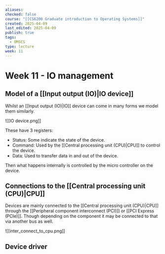 ```yaml
---
aliases: 
checked: false
course: "[[CS6200 Graduate introduction to Operating Systems]]"
created: 2025-04-09
last_edited: 2025-04-09
publish: true
tags:
  - OMSCS
type: lecture
week: 11
---
```

# Week 11 - IO management

## Model of a [[Input output (IO)|IO device]]

Whilst an [[Input output (IO)|IO]] device can come in many forms we model them similarly.

![[IO device.png]]

These have 3 registers:
- Status: Some indicate the state of the device.
- Command: Used by the [[Central processing unit (CPU)|CPU]] to control the device.
- Data: Used to transfer data in and out of the device.

 Then what happens internally is controlled by the micro controller on the device. 

## Connections to the [[Central processing unit (CPU)|CPU]]

Devices are mainly connected to the [[Central processing unit (CPU)|CPU]] through the [[Peripheral component interconnect (PCI)]] or [[PCI Express (PCIe)]]. Though depending on the component it may be connected to that via another bus as well.

![[inter_connect_to_cpu.png]]

## Device driver

